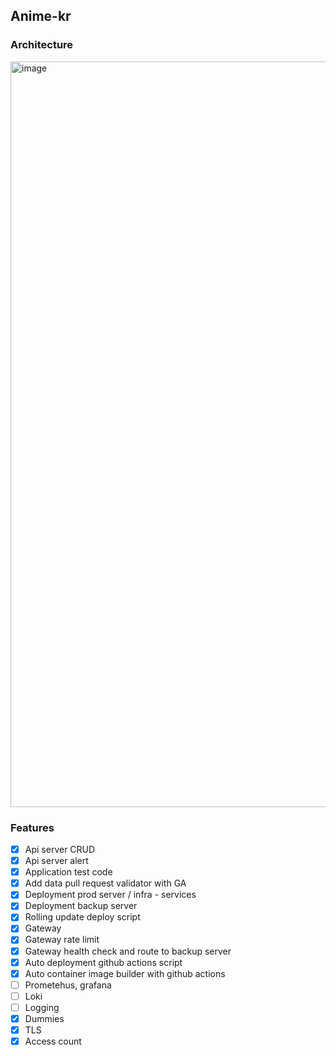## Anime-kr


### Architecture

<img width="1193" alt="image" src="https://github.com/Giggle-projects/anime-kr/assets/46060746/ede94b3d-977f-4674-a6aa-e5acbe003dde">


### Features
- [x] Api server CRUD
- [x] Api server alert
- [x] Application test code
- [x] Add data pull request validator with GA
- [x] Deployment prod server / infra - services
- [x] Deployment backup server 
- [x] Rolling update deploy script
- [x] Gateway
- [x] Gateway rate limit
- [x] Gateway health check and route to backup server
- [x] Auto deployment github actions script
- [x] Auto container image builder with github actions
- [ ] Prometehus, grafana
- [ ] Loki
- [ ] Logging
- [x] Dummies
- [x] TLS
- [x] Access count
